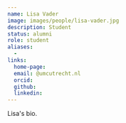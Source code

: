 ```yaml
---
name: Lisa Vader
image: images/people/lisa-vader.jpg
description: Student
status: alumni
role: student
aliases:
  - 
links:
  home-page: 
  email: @umcutrecht.nl
  orcid: 
  github: 
  linkedin: 
---
```


Lisa's bio.
